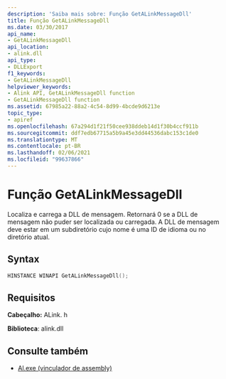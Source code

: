 ```yaml
---
description: 'Saiba mais sobre: Função GetALinkMessageDll'
title: Função GetALinkMessageDll
ms.date: 03/30/2017
api_name:
- GetALinkMessageDll
api_location:
- alink.dll
api_type:
- DLLExport
f1_keywords:
- GetALinkMessageDll
helpviewer_keywords:
- Alink API, GetALinkMessageDll function
- GetALinkMessageDll function
ms.assetid: 67985a22-88a2-4c54-8d99-4bcde9d6213e
topic_type:
- apiref
ms.openlocfilehash: 67a294d1f21f50cee938ddeb14d1f30b4ccf911b
ms.sourcegitcommit: ddf7edb67715a5b9a45e3dd44536dabc153c1de0
ms.translationtype: MT
ms.contentlocale: pt-BR
ms.lasthandoff: 02/06/2021
ms.locfileid: "99637866"
---
```

# <a name="getalinkmessagedll-function"></a>Função GetALinkMessageDll

Localiza e carrega a DLL de mensagem. Retornará 0 se a DLL de mensagem não puder ser localizada ou carregada. A DLL de mensagem deve estar em um subdiretório cujo nome é uma ID de idioma ou no diretório atual.  
  
## <a name="syntax"></a>Syntax  
  
```cpp  
HINSTANCE WINAPI GetALinkMessageDll();  
```  
  
## <a name="requirements"></a>Requisitos  

 **Cabeçalho:** ALink. h  
  
 **Biblioteca**: alink.dll  
  
## <a name="see-also"></a>Consulte também

- [Al.exe (vinculador de assembly)](../../tools/al-exe-assembly-linker.md)
